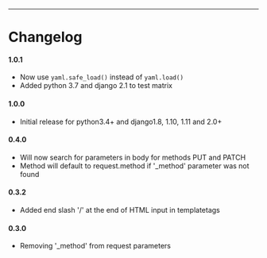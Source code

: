 ----------------------------

# Changelog


#### 1.0.1

* Now use `yaml.safe_load()` instead of `yaml.load()`
* Added python 3.7 and django 2.1 to test matrix


#### 1.0.0

* Initial release for python3.4+ and django1.8, 1.10, 1.11 and 2.0+ 


#### 0.4.0

* Will now search for parameters in body for methods PUT and PATCH
* Method will default to request.method if '_method' parameter was not found


#### 0.3.2

* Added end slash '/' at the end of HTML input in templatetags


#### 0.3.0

* Removing '_method' from request parameters

